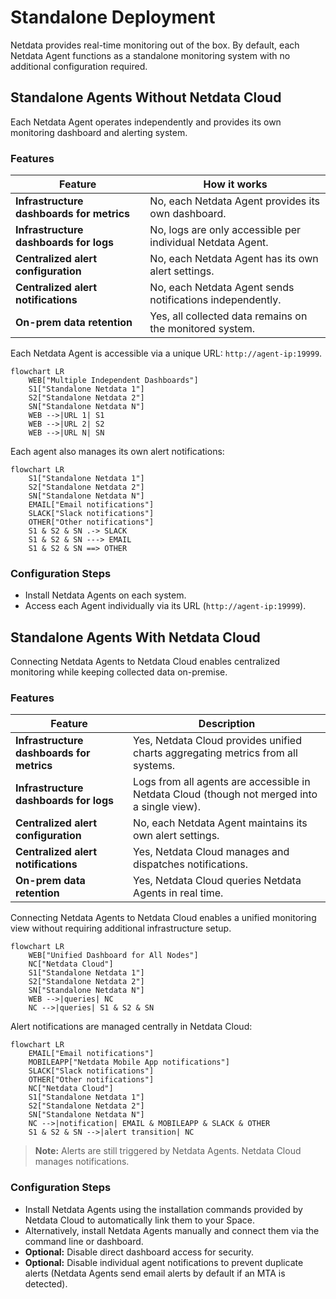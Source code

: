# Standalone Deployment

Netdata provides real-time monitoring out of the box. By default, each Netdata Agent functions as a standalone monitoring system with no additional configuration required.

## Standalone Agents Without Netdata Cloud

Each Netdata Agent operates independently and provides its own monitoring dashboard and alerting system.

### Features

| Feature | How it works |
|---------|-------------|
| **Infrastructure dashboards for metrics** | No, each Netdata Agent provides its own dashboard. |
| **Infrastructure dashboards for logs** | No, logs are only accessible per individual Netdata Agent. |
| **Centralized alert configuration** | No, each Netdata Agent has its own alert settings. |
| **Centralized alert notifications** | No, each Netdata Agent sends notifications independently. |
| **On-prem data retention** | Yes, all collected data remains on the monitored system. |

Each Netdata Agent is accessible via a unique URL: `http://agent-ip:19999`.

```mermaid
flowchart LR
    WEB["Multiple Independent Dashboards"]
    S1["Standalone Netdata 1"]
    S2["Standalone Netdata 2"]
    SN["Standalone Netdata N"]
    WEB -->|URL 1| S1
    WEB -->|URL 2| S2
    WEB -->|URL N| SN
```

Each agent also manages its own alert notifications:

```mermaid
flowchart LR
    S1["Standalone Netdata 1"]
    S2["Standalone Netdata 2"]
    SN["Standalone Netdata N"]
    EMAIL["Email notifications"]
    SLACK["Slack notifications"]
    OTHER["Other notifications"]
    S1 & S2 & SN .-> SLACK
    S1 & S2 & SN ---> EMAIL
    S1 & S2 & SN ==> OTHER
```

### Configuration Steps

- Install Netdata Agents on each system.
- Access each Agent individually via its URL (`http://agent-ip:19999`).

## Standalone Agents With Netdata Cloud

Connecting Netdata Agents to Netdata Cloud enables centralized monitoring while keeping collected data on-premise.

### Features

| Feature | Description |
|---------|-------------|
| **Infrastructure dashboards for metrics** | Yes, Netdata Cloud provides unified charts aggregating metrics from all systems. |
| **Infrastructure dashboards for logs** | Logs from all agents are accessible in Netdata Cloud (though not merged into a single view). |
| **Centralized alert configuration** | No, each Netdata Agent maintains its own alert settings. |
| **Centralized alert notifications** | Yes, Netdata Cloud manages and dispatches notifications. |
| **On-prem data retention** | Yes, Netdata Cloud queries Netdata Agents in real time. |

Connecting Netdata Agents to Netdata Cloud enables a unified monitoring view without requiring additional infrastructure setup.

```mermaid
flowchart LR
    WEB["Unified Dashboard for All Nodes"]
    NC["Netdata Cloud"]
    S1["Standalone Netdata 1"]
    S2["Standalone Netdata 2"]
    SN["Standalone Netdata N"]
    WEB -->|queries| NC
    NC -->|queries| S1 & S2 & SN
```

Alert notifications are managed centrally in Netdata Cloud:

```mermaid
flowchart LR
    EMAIL["Email notifications"]
    MOBILEAPP["Netdata Mobile App notifications"]
    SLACK["Slack notifications"]
    OTHER["Other notifications"]
    NC["Netdata Cloud"]
    S1["Standalone Netdata 1"]
    S2["Standalone Netdata 2"]
    SN["Standalone Netdata N"]
    NC -->|notification| EMAIL & MOBILEAPP & SLACK & OTHER
    S1 & S2 & SN -->|alert transition| NC
```

> **Note:** Alerts are still triggered by Netdata Agents. Netdata Cloud manages notifications.

### Configuration Steps

- Install Netdata Agents using the installation commands provided by Netdata Cloud to automatically link them to your Space.
- Alternatively, install Netdata Agents manually and connect them via the command line or dashboard.
- **Optional:** Disable direct dashboard access for security.
- **Optional:** Disable individual agent notifications to prevent duplicate alerts (Netdata Agents send email alerts by default if an MTA is detected).